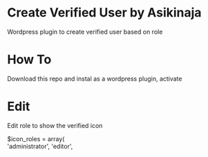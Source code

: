 # Create Verified User by Asikinaja
Wordpress plugin to create verified user based on role

# How To
Download this repo and instal as a wordpress plugin, activate

# Edit
Edit role to show the verified icon

$icon_roles = array( <br>
        'administrator',
	      'editor',

